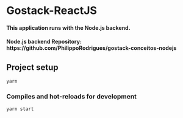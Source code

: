 # Gostack-ReactJS

<h4>This application runs with the Node.js backend.</h4>

<h4> Node.js backend Repository: https://github.com/PhilippoRodrigues/gostack-conceitos-nodejs</h4>

## Project setup
```
yarn
```

### Compiles and hot-reloads for development
```
yarn start
```
